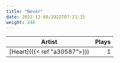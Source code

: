 ```yaml
---
title: "Never"
date: 2022-12-08/2022T07:21:15
weight: 248
---
```




 Artist | Plays 
----- | -----:
[Heart]({{< ref "a30587">}}) | 1
